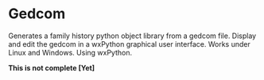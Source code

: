 # Gedcom
Generates a family history python object library from a gedcom file.
Display and edit the gedcom in a wxPython graphical user interface.
Works under Linux and Windows.
Using wxPython.

**This is not complete [Yet]**
